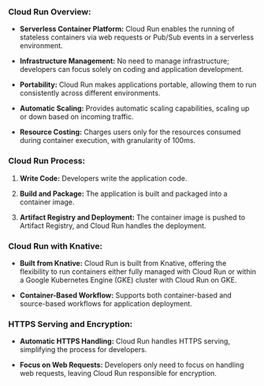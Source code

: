 ### Cloud Run Overview:

- **Serverless Container Platform:** Cloud Run enables the running of stateless containers via web requests or Pub/Sub events in a serverless environment.

- **Infrastructure Management:** No need to manage infrastructure; developers can focus solely on coding and application development.

- **Portability:** Cloud Run makes applications portable, allowing them to run consistently across different environments.

- **Automatic Scaling:** Provides automatic scaling capabilities, scaling up or down based on incoming traffic.

- **Resource Costing:** Charges users only for the resources consumed during container execution, with granularity of 100ms.

### Cloud Run Process:

1. **Write Code:** Developers write the application code.

2. **Build and Package:** The application is built and packaged into a container image.

3. **Artifact Registry and Deployment:** The container image is pushed to Artifact Registry, and Cloud Run handles the deployment.

### Cloud Run with Knative:

- **Built from Knative:** Cloud Run is built from Knative, offering the flexibility to run containers either fully managed with Cloud Run or within a Google Kubernetes Engine (GKE) cluster with Cloud Run on GKE.

- **Container-Based Workflow:** Supports both container-based and source-based workflows for application deployment.

### HTTPS Serving and Encryption:

- **Automatic HTTPS Handling:** Cloud Run handles HTTPS serving, simplifying the process for developers.

- **Focus on Web Requests:** Developers only need to focus on handling web requests, leaving Cloud Run responsible for encryption.

